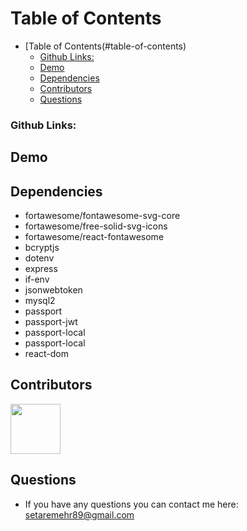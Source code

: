 <!-- [![License: MIT](https://img.shields.io/badge/License-MIT-green.svg)](https://opensource.org/licenses/MIT) -->

# Table of Contents

- [Table of Contents(#table-of-contents)
    - [Github Links:](#github-links)
  - [Demo](#demo)
  - [Dependencies](#dependencies)
  - [Contributors](#contributors)
  - [Questions](#questions)

### Github Links:

## Demo

## Dependencies

- fortawesome/fontawesome-svg-core
- fortawesome/free-solid-svg-icons
- fortawesome/react-fontawesome
- bcryptjs
- dotenv
- express
- if-env
- jsonwebtoken
- mysql2
- passport
- passport-jwt
- passport-local
- passport-local
- react-dom

## Contributors
[//]: contributor-faces

<a href="https://github.com/setaremehr"><img src="https://avatars2.githubusercontent.com/u/66357101?v=4" width="80" height="80"></a>

[//]: contributor-faces

## Questions

- If you have any questions you can contact me here: setaremehr89@gmail.com
